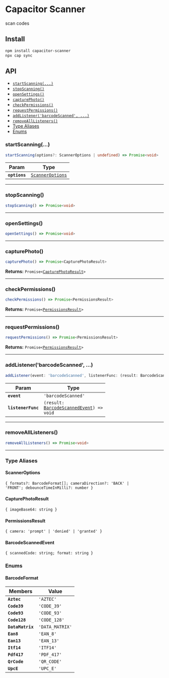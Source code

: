 # Capacitor Scanner

scan codes

## Install

```bash
npm install capacitor-scanner
npx cap sync
```

## API

<docgen-index>

* [`startScanning(...)`](#startscanning)
* [`stopScanning()`](#stopscanning)
* [`openSettings()`](#opensettings)
* [`capturePhoto()`](#capturephoto)
* [`checkPermissions()`](#checkpermissions)
* [`requestPermissions()`](#requestpermissions)
* [`addListener('barcodeScanned', ...)`](#addlistenerbarcodescanned-)
* [`removeAllListeners()`](#removealllisteners)
* [Type Aliases](#type-aliases)
* [Enums](#enums)

</docgen-index>

<docgen-api>
<!--Update the source file JSDoc comments and rerun docgen to update the docs below-->

### startScanning(...)

```typescript
startScanning(options?: ScannerOptions | undefined) => Promise<void>
```

| Param         | Type                                                      |
| ------------- | --------------------------------------------------------- |
| **`options`** | <code><a href="#scanneroptions">ScannerOptions</a></code> |

--------------------


### stopScanning()

```typescript
stopScanning() => Promise<void>
```

--------------------


### openSettings()

```typescript
openSettings() => Promise<void>
```

--------------------


### capturePhoto()

```typescript
capturePhoto() => Promise<CapturePhotoResult>
```

**Returns:** <code>Promise&lt;<a href="#capturephotoresult">CapturePhotoResult</a>&gt;</code>

--------------------


### checkPermissions()

```typescript
checkPermissions() => Promise<PermissionsResult>
```

**Returns:** <code>Promise&lt;<a href="#permissionsresult">PermissionsResult</a>&gt;</code>

--------------------


### requestPermissions()

```typescript
requestPermissions() => Promise<PermissionsResult>
```

**Returns:** <code>Promise&lt;<a href="#permissionsresult">PermissionsResult</a>&gt;</code>

--------------------


### addListener('barcodeScanned', ...)

```typescript
addListener(event: 'barcodeScanned', listenerFunc: (result: BarcodeScannedEvent) => void) => Promise<void>
```

| Param              | Type                                                                                     |
| ------------------ | ---------------------------------------------------------------------------------------- |
| **`event`**        | <code>'barcodeScanned'</code>                                                            |
| **`listenerFunc`** | <code>(result: <a href="#barcodescannedevent">BarcodeScannedEvent</a>) =&gt; void</code> |

--------------------


### removeAllListeners()

```typescript
removeAllListeners() => Promise<void>
```

--------------------


### Type Aliases


#### ScannerOptions

<code>{ formats?: BarcodeFormat[]; cameraDirection?: 'BACK' | 'FRONT'; debounceTimeInMilli?: number }</code>


#### CapturePhotoResult

<code>{ imageBase64: string }</code>


#### PermissionsResult

<code>{ camera: 'prompt' | 'denied' | 'granted' }</code>


#### BarcodeScannedEvent

<code>{ scannedCode: string; format: string }</code>


### Enums


#### BarcodeFormat

| Members          | Value                      |
| ---------------- | -------------------------- |
| **`Aztec`**      | <code>'AZTEC'</code>       |
| **`Code39`**     | <code>'CODE_39'</code>     |
| **`Code93`**     | <code>'CODE_93'</code>     |
| **`Code128`**    | <code>'CODE_128'</code>    |
| **`DataMatrix`** | <code>'DATA_MATRIX'</code> |
| **`Ean8`**       | <code>'EAN_8'</code>       |
| **`Ean13`**      | <code>'EAN_13'</code>      |
| **`Itf14`**      | <code>'ITF14'</code>       |
| **`Pdf417`**     | <code>'PDF_417'</code>     |
| **`QrCode`**     | <code>'QR_CODE'</code>     |
| **`UpcE`**       | <code>'UPC_E'</code>       |

</docgen-api>
